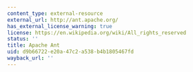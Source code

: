 ```yaml
---
content_type: external-resource
external_url: http://ant.apache.org/
has_external_license_warning: true
license: https://en.wikipedia.org/wiki/All_rights_reserved
status: ''
title: Apache Ant
uid: d9b66722-e20a-47c2-a538-b4b1805467fd
wayback_url: ''
---
```

